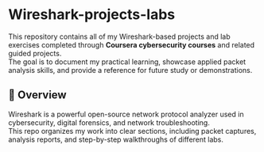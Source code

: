 # Wireshark-projects-labs

This repository contains all of my Wireshark-based projects and lab exercises completed through **Coursera cybersecurity courses** and related guided projects.  
The goal is to document my practical learning, showcase applied packet analysis skills, and provide a reference for future study or demonstrations.

## 📌 Overview
Wireshark is a powerful open-source network protocol analyzer used in cybersecurity, digital forensics, and network troubleshooting.  
This repo organizes my work into clear sections, including packet captures, analysis reports, and step-by-step walkthroughs of different labs.

